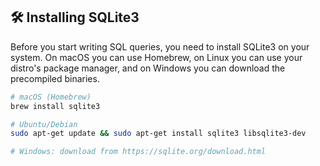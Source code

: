 ## 🛠️ Installing SQLite3

Before you start writing SQL queries, you need to install SQLite3 on your system. On macOS you can use Homebrew, on Linux you can use your distro's package manager, and on Windows you can download the precompiled binaries.

```bash
# macOS (Homebrew)
brew install sqlite3

# Ubuntu/Debian
sudo apt-get update && sudo apt-get install sqlite3 libsqlite3-dev

# Windows: download from https://sqlite.org/download.html
```
